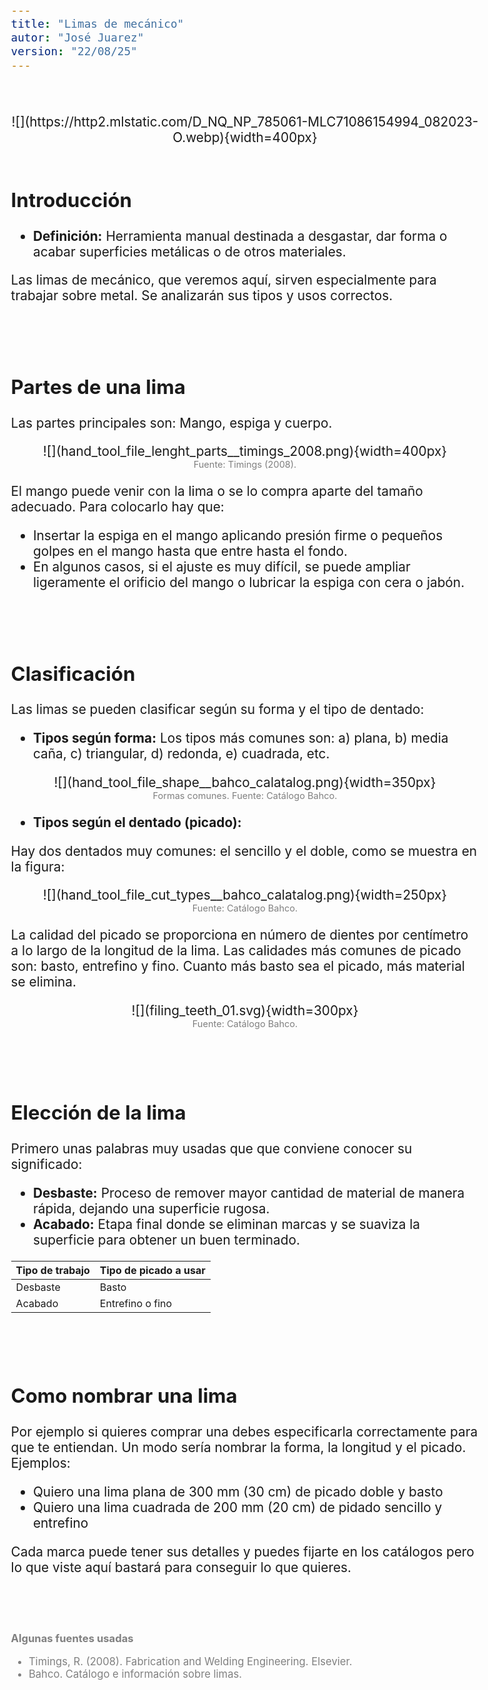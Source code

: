 ```yaml
---
title: "Limas de mecánico"
autor: "José Juarez"
version: "22/08/25"
---
```


<span hidden>Local path of the file: "H:/im/stec3/lessons/"</span>
<span hidden>Local path of images: "H:/im/stec3/_i/"</span>

<br>

<span hidden>Image</span>
   <center>![](https://http2.mlstatic.com/D_NQ_NP_785061-MLC71086154994_082023-O.webp){width=400px}</center>

<br>


## Introducción

* **Definición:** Herramienta manual destinada a desgastar, dar forma o acabar superficies metálicas o de otros materiales.

Las limas de mecánico, que veremos aquí, sirven especialmente para trabajar sobre metal. Se analizarán sus tipos y usos correctos.


<br><br>


## Partes de una lima

Las partes principales son: Mango, espiga y cuerpo.

<span hidden>Image</span>
   <center>![](hand_tool_file_lenght_parts__timings_2008.png){width=400px}</center>
   <center><span class="grey3 size70">Fuente: Timings (2008).</span></center>

El mango puede venir con la lima o se lo compra aparte del tamaño adecuado. Para colocarlo hay que:

- Insertar la espiga en el mango aplicando presión firme o pequeños golpes en el mango hasta que entre hasta el fondo.
- En algunos casos, si el ajuste es muy difícil, se puede ampliar ligeramente el orificio del mango o lubricar la espiga con cera o jabón.


<br><br>

## Clasificación

Las limas se pueden clasificar según su forma y el tipo de dentado:

* **Tipos según forma:** Los tipos más comunes son: a) plana, b) media caña, c) triangular, d) redonda, e) cuadrada, etc.

<span hidden>Image</span>
   <center>![](hand_tool_file_shape__bahco_calatalog.png){width=350px}</center>
   <center><span class="grey3 size70">Formas comunes. Fuente: Catálogo Bahco.</span></center>


* **Tipos según el dentado (picado):**

Hay dos dentados muy comunes: el sencillo y el doble, como se muestra en la figura:

<span hidden>Image</span>
   <center>![](hand_tool_file_cut_types__bahco_calatalog.png){width=250px}</center>
   <center><span class="grey3 size70">Fuente: Catálogo Bahco.</span></center>

La calidad del picado se proporciona en número de dientes por centímetro a lo largo de la longitud de la lima. Las calidades más comunes de picado son: basto, entrefino y fino. Cuanto más basto sea el picado, más material se elimina.

<span hidden>Image</span>
   <center>![](filing_teeth_01.svg){width=300px}</center>
   <center><span class="grey3 size70">Fuente: Catálogo Bahco.</span></center>


<br><br>


## Elección de la lima

Primero unas palabras muy usadas que que conviene conocer su significado:

* **Desbaste:** Proceso de remover mayor cantidad de material de manera rápida, dejando una superficie rugosa.
* **Acabado:** Etapa final donde se eliminan marcas y se suaviza la superficie para obtener un buen terminado.

| Tipo de trabajo | Tipo de picado a usar |
|-----------------|-----------------------|
| Desbaste        | Basto                 |
| Acabado         | Entrefino o fino      |


<br><br>


## Como nombrar una lima

Por ejemplo si quieres comprar una debes especificarla correctamente para que te entiendan. Un modo sería nombrar la forma, la longitud y el picado. Ejemplos:

- Quiero una lima plana de 300 mm (30 cm) de picado doble y basto
- Quiero una lima cuadrada de 200 mm (20 cm) de pidado sencillo y entrefino

Cada marca puede tener sus detalles y puedes fijarte en los catálogos pero lo que viste aquí bastará para conseguir lo que quieres.

<br><br>

<div class="grey3 size80">

**Algunas fuentes usadas**

- Timings, R. (2008). Fabrication and Welding Engineering. Elsevier.
- Bahco. Catálogo e información sobre limas.

</div>

<!-- HTML style definitions -->
<style>
/* Colors */
.grey1 {color: #b3b3b3;} /* my light-grey */
.grey2 {color: #999999;} /* my middle-grey */
.grey3 {color: #808080;} /* my dark-grey */
.blue1 {color: #6495ed;} /* nvim blue */
.blue2 {color: #276cdf;} /* Andrew Ng Blue */
.sky1 {color: #7dbed8;} /* nvim sky */
.sky2 {color: #27a2db;}   /* my sky */
.green {color: #81b524;} /* my green */
.red1 {color: #ec5469;} /* my coral-red */
.red2 {color: #f44336;} /* my red */
.rose {color: #ec9998:} /* nvim rose */
.gold {color: #df9d43;} /* Andrew Ng gold */
.orange1 {color: #fda556;} /* nvim orange */
.orange2 {color: #ff9505;} /*Andrew Ng orange */
.purple1 {color: #ff40ff;} /* Andrew Ng purple */
.purple2 {color: #d164d7;} /* Andrew Ng purple */
/* Font Size */
.size90 {font-size: 0.9em;}
.size85 {font-size: 0.85em;}
.size80 {font-size: 0.8em;}
.size70 {font-size: 0.7em;}
.size60 {font-size: 0.6em;}
.size50 {font-size: 0.5em;}
/* Document General Font Size */
body {font-size: 1.3em;}
</style>
<!-- Use <span> inline and <div> with several lines --->
